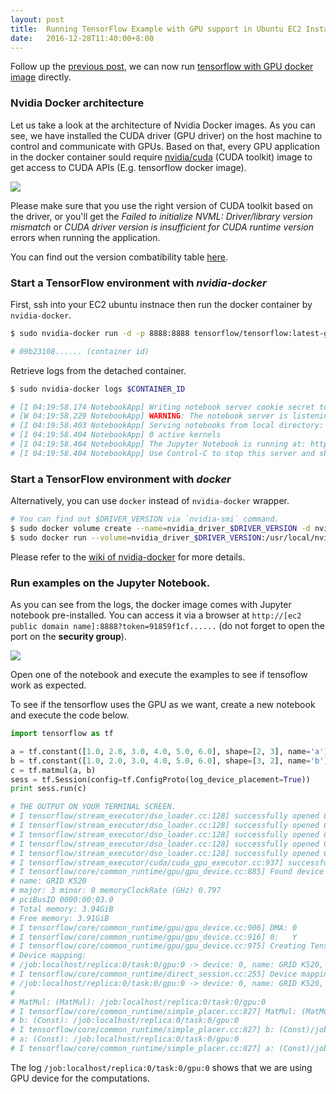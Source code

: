 ```yaml
---
layout: post
title:  Running TensorFlow Example with GPU support in Ubuntu EC2 Instance
date:   2016-12-28T11:40:00+8:00
---
```


Follow up the [previous post]({{site.baseurl}}/2016/12/17/installing-nvidia-gpu-driver-and-nvidia-docker-in-ubuntu-ec2-instance/), we can now run [tensorflow with GPU docker image](http://askubuntu.com/questions/481414/install-nvidia-driver-instead-nouveau) directly.

### Nvidia Docker architecture

Let us take a look at the architecture of Nvidia Docker images. As you can see, we have installed the CUDA driver (GPU driver) on the host machine to control and communicate with GPUs. Based on that, every GPU application in the docker container sould require [nvidia/cuda](https://hub.docker.com/r/nvidia/cuda/) (CUDA toolkit) image to get access to CUDA APIs (E.g. tensorflow docker image).

<span class="no-border">![]({{site.baseurl}}/images/nvidia-docker-architecture.png)</span>

Please make sure that you use the right version of CUDA toolkit based on the driver, or you'll get the *Failed to initialize NVML: Driver/library version mismatch* or *CUDA driver version is insufficient for CUDA runtime version* errors when running the application. 

You can find out the version combatibility table [here](https://github.com/NVIDIA/nvidia-docker/wiki/CUDA#requirements).

### Start a TensorFlow environment with *nvidia-docker*

First, ssh into your EC2 ubuntu instnace then run the docker container by `nvidia-docker`.

```bash
$ sudo nvidia-docker run -d -p 8888:8888 tensorflow/tensorflow:latest-gpu

# 09b23108...... (container id)
```

Retrieve logs from the detached container.

```bash
$ sudo nvidia-docker logs $CONTAINER_ID

# [I 04:19:58.174 NotebookApp] Writing notebook server cookie secret to /root/.local/share/jupyter/runtime/notebook_cookie_secret
# [W 04:19:58.229 NotebookApp] WARNING: The notebook server is listening on all IP addresses and not using encryption. This is not recommended.
# [I 04:19:58.403 NotebookApp] Serving notebooks from local directory: /notebooks
# [I 04:19:58.404 NotebookApp] 0 active kernels
# [I 04:19:58.404 NotebookApp] The Jupyter Notebook is running at: http://[all ip addresses on your system]:8888/?token=91859f1cf......
# [I 04:19:58.404 NotebookApp] Use Control-C to stop this server and shut down all kernels (twice to skip confirmation).
```

### Start a TensorFlow environment with *docker*

Alternatively, you can use `docker` instead of `nvidia-docker` wrapper. 

```bash
# You can find out $DRIVER_VERSION via `nvidia-smi` command.
$ sudo docker volume create --name=nvidia_driver_$DRIVER_VERSION -d nvidia-docker
$ sudo docker run --volume=nvidia_driver_$DRIVER_VERSION:/usr/local/nvidia:ro --device=/dev/nvidiactl --device=/dev/nvidia-uvm --device=/dev/nvidia0 -it -p 8888:8888 tensorflow/tensorflow:latest-gpu
```

Please refer to the [wiki of nvidia-docker](https://github.com/NVIDIA/nvidia-docker/wiki/Internals) for more details.

### Run examples on the Jupyter Notebook.

As you can see from the logs, the docker image comes with Jupyter notebook pre-installed. You can access it via a browser at `http://[ec2 public domain name]:8888?token=91859f1cf......` (do not forget to open the port on the **security group**).

![]({{site.baseurl}}/images/jupyter-notebook-with-tensorflow-example.png)

Open one of the notebook and execute the examples to see if tensoflow work as expected.

To see if the tensorflow uses the GPU as we want, create a new notebook and execute the code below. 

```python
import tensorflow as tf

a = tf.constant([1.0, 2.0, 3.0, 4.0, 5.0, 6.0], shape=[2, 3], name='a')
b = tf.constant([1.0, 2.0, 3.0, 4.0, 5.0, 6.0], shape=[3, 2], name='b')
c = tf.matmul(a, b)
sess = tf.Session(config=tf.ConfigProto(log_device_placement=True))
print sess.run(c)

# THE OUTPUT ON YOUR TERMINAL SCREEN.
# I tensorflow/stream_executor/dso_loader.cc:128] successfully opened CUDA library libcublas.so locally
# I tensorflow/stream_executor/dso_loader.cc:128] successfully opened CUDA library libcudnn.so locally
# I tensorflow/stream_executor/dso_loader.cc:128] successfully opened CUDA library libcufft.so locally
# I tensorflow/stream_executor/dso_loader.cc:128] successfully opened CUDA library libcuda.so.1 locally
# I tensorflow/stream_executor/dso_loader.cc:128] successfully opened CUDA library libcurand.so locally
# I tensorflow/stream_executor/cuda/cuda_gpu_executor.cc:937] successful NUMA node read from SysFS had negative value (-1), but there must be at least one NUMA node, so returning NUMA node zero
# I tensorflow/core/common_runtime/gpu/gpu_device.cc:885] Found device 0 with properties:
# name: GRID K520
# major: 3 minor: 0 memoryClockRate (GHz) 0.797
# pciBusID 0000:00:03.0
# Total memory: 3.94GiB
# Free memory: 3.91GiB
# I tensorflow/core/common_runtime/gpu/gpu_device.cc:906] DMA: 0
# I tensorflow/core/common_runtime/gpu/gpu_device.cc:916] 0:   Y
# I tensorflow/core/common_runtime/gpu/gpu_device.cc:975] Creating TensorFlow device (/gpu:0) -> (device: 0, name: GRID K520, pci bus id: 0000:00:03.0)
# Device mapping:
# /job:localhost/replica:0/task:0/gpu:0 -> device: 0, name: GRID K520, pci bus id: 0000:00:03.0
# I tensorflow/core/common_runtime/direct_session.cc:255] Device mapping:
# /job:localhost/replica:0/task:0/gpu:0 -> device: 0, name: GRID K520, pci bus id: 0000:00:03.0
# 
# MatMul: (MatMul): /job:localhost/replica:0/task:0/gpu:0
# I tensorflow/core/common_runtime/simple_placer.cc:827] MatMul: (MatMul)/job:localhost/replica:0/task:0/gpu:0
# b: (Const): /job:localhost/replica:0/task:0/gpu:0
# I tensorflow/core/common_runtime/simple_placer.cc:827] b: (Const)/job:localhost/replica:0/task:0/gpu:0
# a: (Const): /job:localhost/replica:0/task:0/gpu:0
# I tensorflow/core/common_runtime/simple_placer.cc:827] a: (Const)/job:localhost/replica:0/task:0/gpu:0
```

The log `/job:localhost/replica:0/task:0/gpu:0` shows that we are using GPU device for the computations.

